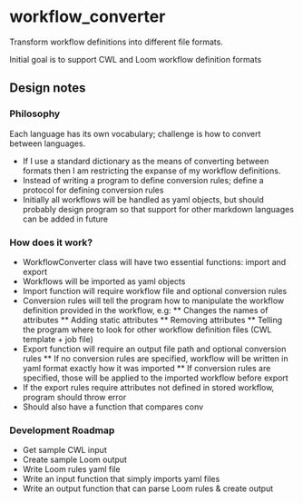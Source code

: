 # workflow_converter

Transform workflow definitions into different file formats.

Initial goal is to support CWL and Loom workflow definition formats

## Design notes

### Philosophy

Each language has its own vocabulary; challenge is how to convert 
between languages. 
* If I use a standard dictionary as the means of converting between 
formats then I am restricting the expanse of my workflow definitions.
* Instead of writing a program to define conversion rules; define a 
protocol for defining conversion rules
* Initially all workflows will be handled as yaml objects, but should 
probably design program so that support for other markdown languages 
can be added in future

### How does it work?
* WorkflowConverter class will have two essential functions: import 
and export
* Workflows will be imported as yaml objects
* Import function will require workflow file and optional conversion rules
* Conversion rules will tell the program how to manipulate the 
workflow definition provided in the workflow, e.g:
** Changes the names of attributes
** Adding static attributes
** Removing attributes
** Telling the program where to look for other workflow definition files 
(CWL template + job file)
* Export function will require an output file path and optional conversion rules
** If no conversion rules are specified, workflow will be written in yaml
format exactly how it was imported
** If conversion rules are specified, those will be applied to the imported 
workflow before export
* If the export rules require attributes not defined in stored workflow, 
program should throw error
* Should also have a function that compares conv

### Development Roadmap
* Get sample CWL input
* Create sample Loom output
* Write Loom rules yaml file
* Write an input function that simply imports yaml files
* Write an output function that can parse Loom rules & create output

